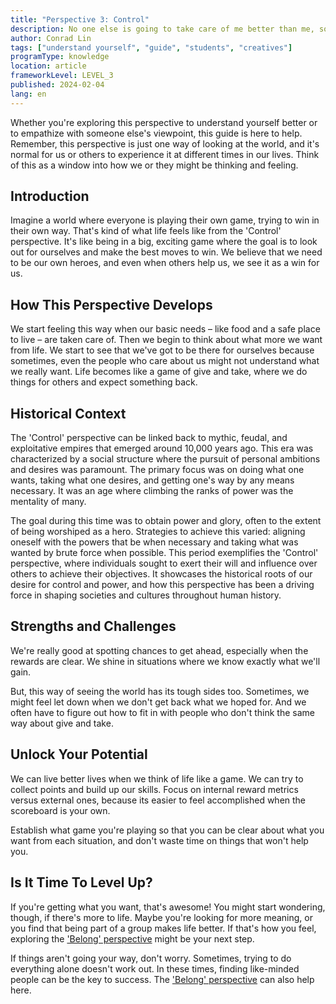 ```yaml
---
title: "Perspective 3: Control"
description: No one else is going to take care of me better than me, so I need to make sure I get what I want.
author: Conrad Lin
tags: ["understand yourself", "guide", "students", "creatives"]
programType: knowledge
location: article
frameworkLevel: LEVEL_3
published: 2024-02-04
lang: en
---
```


<InfoBanner shouldCenter emoji=":bulb:">
  Whether you're exploring this perspective to understand yourself better or to empathize with someone else's viewpoint, this guide is here to help. Remember, this perspective is just one way of looking at the world, and it's normal for us or others to experience it at different times in our lives. Think of this as a window into how we or they might be thinking and feeling.
</InfoBanner>

## Introduction

Imagine a world where everyone is playing their own game, trying to win in their own way. That's kind of what life feels like from the 'Control' perspective. It's like being in a big, exciting game where the goal is to look out for ourselves and make the best moves to win. We believe that we need to be our own heroes, and even when others help us, we see it as a win for us.

## How This Perspective Develops

We start feeling this way when our basic needs – like food and a safe place to live – are taken care of. Then we begin to think about what more we want from life. We start to see that we've got to be there for ourselves because sometimes, even the people who care about us might not understand what we really want. Life becomes like a game of give and take, where we do things for others and expect something back.

## Historical Context

The 'Control' perspective can be linked back to mythic, feudal, and exploitative empires that emerged around 10,000 years ago. This era was characterized by a social structure where the pursuit of personal ambitions and desires was paramount. The primary focus was on doing what one wants, taking what one desires, and getting one's way by any means necessary. It was an age where climbing the ranks of power was the mentality of many.

The goal during this time was to obtain power and glory, often to the extent of being worshiped as a hero. Strategies to achieve this varied: aligning oneself with the powers that be when necessary and taking what was wanted by brute force when possible. This period exemplifies the 'Control' perspective, where individuals sought to exert their will and influence over others to achieve their objectives. It showcases the historical roots of our desire for control and power, and how this perspective has been a driving force in shaping societies and cultures throughout human history.

## Strengths and Challenges

We're really good at spotting chances to get ahead, especially when the rewards are clear. We shine in situations where we know exactly what we'll gain.

But, this way of seeing the world has its tough sides too. Sometimes, we might feel let down when we don't get back what we hoped for. And we often have to figure out how to fit in with people who don't think the same way about give and take.

## Unlock Your Potential

We can live better lives when we think of life like a game. We can try to collect points and build up our skills. Focus on internal reward metrics versus external ones, because its easier to feel accomplished when the scoreboard is your own.

Establish what game you're playing so that you can be clear about what you want from each situation, and don't waste time on things that won't help you. 

## Is It Time To Level Up?

If you're getting what you want, that's awesome! You might start wondering, though, if there's more to life. Maybe you're looking for more meaning, or you find that being part of a group makes life better. If that's how you feel, exploring the ['Belong' perspective](/unlock-your-potential/programs/guide-4) might be your next step.

If things aren't going your way, don't worry. Sometimes, trying to do everything alone doesn't work out. In these times, finding like-minded people can be the key to success. The ['Belong' perspective](/unlock-your-potential/programs/guide-4) can also help here.